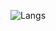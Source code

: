 ![Langs](https://github-readme-stats.vercel.app/api/top-langs/?username=Generalisk&include_orgs=true&layout=compact&theme=highcontrast)
